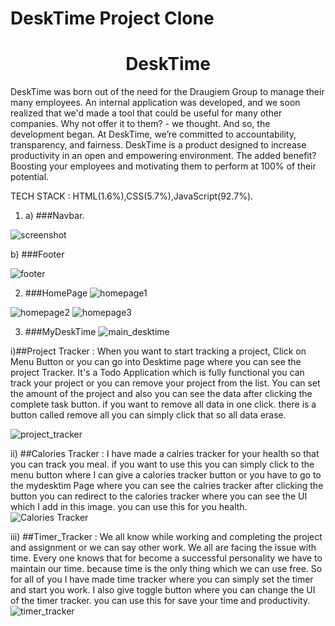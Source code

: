 # DeskTime Project Clone

<h1 align="center">DeskTime</h1>

DeskTime was born out of the need for the Draugiem Group to manage their many employees. An internal application was developed, and we soon realized that we'd made a tool that could be useful for many other companies. Why not offer it to them? - we thought. And so, the development began.
At DeskTime, we’re committed to accountability, transparency, and fairness. DeskTime is a product designed to increase productivity in an open and empowering environment. The added benefit? Boosting your employees and motivating them to perform at 100% of their potential.

TECH STACK : HTML(1.6%),CSS(5.7%),JavaScript(92.7%).

1) a) ###Navbar.

![screenshot](https://user-images.githubusercontent.com/101567054/187068229-89c7b00a-14b8-452f-8fbf-361972340f6f.png)

b) ###Footer

![footer](https://user-images.githubusercontent.com/101567054/187090436-a507ac3d-d9e4-48fe-bb84-12983c90e0a7.png)

2) ###HomePage
![homepage1](https://user-images.githubusercontent.com/101567054/187090572-43a277c1-1a16-424c-ac9a-e1229edc3649.png)

![homepage2](https://user-images.githubusercontent.com/101567054/187090575-2553e848-cc2b-48ad-8ca8-6a4baff16571.png)
![homepage3](https://user-images.githubusercontent.com/101567054/187090580-9fe27d91-1a22-4261-a4eb-406f37ce5813.png)

3) ###MyDeskTime
![main_desktime](https://user-images.githubusercontent.com/101567054/187090759-73274fb0-e5bc-44eb-b3ef-a439365947f6.png)

i)##Project Tracker : When you want to start tracking a project, Click on Menu Button or you can go into Desktime page where you can see the project Tracker. It's a Todo Application which is fully functional you can track your project or you can remove your project from the list. 
You can set the amount of the project and also you can see the data after clicking the complete task button. if you want to remove all data in one click. there is a button called remove all you can simply click that so all data erase.

![project_tracker](https://user-images.githubusercontent.com/101567054/187090769-9768308e-77e0-43e5-8c2f-81d2a758554e.png)

ii) ##Calories Tracker : I have made a calries tracker for your health so that you can track you meal. if you want to use this you can simply click to the menu button where I can give a calories tracker button or you have to go to the mydesktim Page where you can see the calries tracker after clicking the button you can redirect to the calories tracker where you can see the UI which I add in this image. you can use this for you health.
![Calories Tracker](https://user-images.githubusercontent.com/101567054/187090781-c1ba9295-d41f-4a84-93dc-403438757b5a.png)

iii) ##Timer_Tracker : We all know while working and completing the project and assignment or we can say other work. We all are facing the issue with time. Every one knows that for become a successful personality we have to maintain our time. because time is the only thing which we can use free. So for all of you I have made time tracker where you can simply set the timer and start you work. I also give toggle button where you can change the UI of the timer tracker. you can use this for save your time and productivity.
![timer_tracker](https://user-images.githubusercontent.com/101567054/187090801-c58d1b0e-2857-410f-9698-55aa2f390b17.png)

